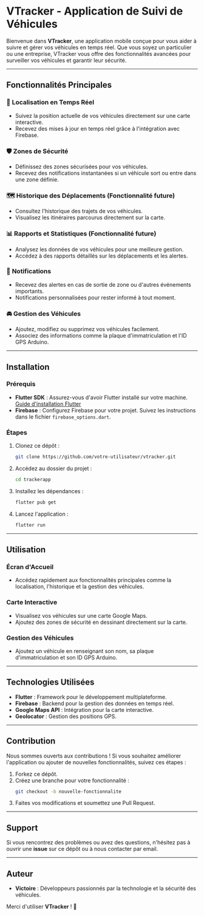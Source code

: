 # VTracker - Application de Suivi de Véhicules

Bienvenue dans **VTracker**, une application mobile conçue pour vous aider à suivre et gérer vos véhicules en temps réel. Que vous soyez un particulier ou une entreprise, VTracker vous offre des fonctionnalités avancées pour surveiller vos véhicules et garantir leur sécurité.

---

## Fonctionnalités Principales

### 🚗 **Localisation en Temps Réel**
- Suivez la position actuelle de vos véhicules directement sur une carte interactive.
- Recevez des mises à jour en temps réel grâce à l'intégration avec Firebase.

### 🛡️ **Zones de Sécurité**
- Définissez des zones sécurisées pour vos véhicules.
- Recevez des notifications instantanées si un véhicule sort ou entre dans une zone définie.

### 🗺️ **Historique des Déplacements** (Fonctionnalité future)
- Consultez l'historique des trajets de vos véhicules.
- Visualisez les itinéraires parcourus directement sur la carte.

### 📊 **Rapports et Statistiques** (Fonctionnalité future)
- Analysez les données de vos véhicules pour une meilleure gestion.
- Accédez à des rapports détaillés sur les déplacements et les alertes.

### 🔔 **Notifications**
- Recevez des alertes en cas de sortie de zone ou d'autres événements importants.
- Notifications personnalisées pour rester informé à tout moment.

### 🚘 **Gestion des Véhicules**
- Ajoutez, modifiez ou supprimez vos véhicules facilement.
- Associez des informations comme la plaque d'immatriculation et l'ID GPS Arduino.

---

## Installation

### Prérequis
- **Flutter SDK** : Assurez-vous d'avoir Flutter installé sur votre machine. [Guide d'installation Flutter](https://flutter.dev/docs/get-started/install)
- **Firebase** : Configurez Firebase pour votre projet. Suivez les instructions dans le fichier `firebase_options.dart`.

### Étapes
1. Clonez ce dépôt :
   ```bash
   git clone https://github.com/votre-utilisateur/vtracker.git
   ```
2. Accédez au dossier du projet :
   ```bash
   cd trackerapp
   ```
3. Installez les dépendances :
   ```bash
   flutter pub get
   ```
4. Lancez l'application :
   ```bash
   flutter run
   ```

---

## Utilisation

### Écran d'Accueil
- Accédez rapidement aux fonctionnalités principales comme la localisation, l'historique et la gestion des véhicules.

### Carte Interactive
- Visualisez vos véhicules sur une carte Google Maps.
- Ajoutez des zones de sécurité en dessinant directement sur la carte.

### Gestion des Véhicules
- Ajoutez un véhicule en renseignant son nom, sa plaque d'immatriculation et son ID GPS Arduino.

---

## Technologies Utilisées

- **Flutter** : Framework pour le développement multiplateforme.
- **Firebase** : Backend pour la gestion des données en temps réel.
- **Google Maps API** : Intégration pour la carte interactive.
- **Geolocator** : Gestion des positions GPS.

---

## Contribution

Nous sommes ouverts aux contributions ! Si vous souhaitez améliorer l'application ou ajouter de nouvelles fonctionnalités, suivez ces étapes :
1. Forkez ce dépôt.
2. Créez une branche pour votre fonctionnalité :
   ```bash
   git checkout -b nouvelle-fonctionnalite
   ```
3. Faites vos modifications et soumettez une Pull Request.

---

## Support

Si vous rencontrez des problèmes ou avez des questions, n'hésitez pas à ouvrir une **issue** sur ce dépôt ou à nous contacter par email.

---

## Auteur

- **Victoire** : Développeurs passionnés par la technologie et la sécurité des véhicules.

Merci d'utiliser **VTracker** ! 🚀
